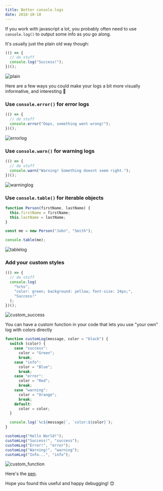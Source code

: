 ```yaml
---
title: Better console.logs
date: 2018-10-18
---
```


If you work with javascript a lot, you probably often need to use `console.log()` to output some info as you go along.

It's usually just the plain old way though:

```javascript
(() => {
  // do stuff
  console.log("Success!");
})();
```

![plain](https://thepracticaldev.s3.amazonaws.com/i/7c9pbcb63avm83drprur.png)

Here are a few ways you could make your logs a bit more visually informative, and interesting 🙂

### Use `console.error()` for error logs

```javascript
(() => {
  // do stuff
  console.error("Oops, something went wrong!");
})();
```

![errorlog](https://thepracticaldev.s3.amazonaws.com/i/d2sjc7fbnab0ihih2718.png)

### Use `console.warn()` for warning logs

```javascript
(() => {
  // do stuff
  console.warn("Warning! Something doesnt seem right.");
})();
```

![warninglog](https://thepracticaldev.s3.amazonaws.com/i/5d5je9x3d5kex8y7kosz.png)

### Use `console.table()` for iterable objects

```javascript
function Person(firstName, lastName) {
  this.firstName = firstName;
  this.lastName = lastName;
}

const me = new Person("John", "Smith");

console.table(me);
```

![tablelog](https://thepracticaldev.s3.amazonaws.com/i/smtigum4notzzl2gjrnq.png)

### Add your custom styles

```javascript
(() => {
  // do stuff
  console.log(
    "%c%s",
    "color: green; background: yellow; font-size: 24px;",
    "Success!"
  );
})();
```

![custom_success](https://thepracticaldev.s3.amazonaws.com/i/2ey09anydalwx4jo89nk.png)

You can have a custom function in your code that lets you use "your own" log with colors directly

```javascript
function customLog(message, color = "black") {
  switch (color) {
    case "success":
      color = "Green";
      break;
    case "info":
      color = "Blue";
      break;
    case "error":
      color = "Red";
      break;
    case "warning":
      color = "Orange";
      break;
    default:
      color = color;
  }

  console.log(`%c${message}`, `color:${color}`);
}

customLog("Hello World!");
customLog("Success!", "success");
customLog("Error!", "error");
customLog("Warning!", "warning");
customLog("Info...", "info");
```

![custom_function](https://thepracticaldev.s3.amazonaws.com/i/utfaa6x2ryx37z9540nn.png)

Here's the [pen](https://codepen.io/wang0nya/pen/PyRJmO).

Hope you found this useful and happy debugging! 😊
